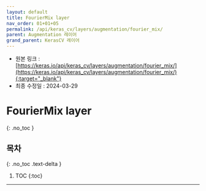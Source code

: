 ```yaml
---
layout: default
title: FourierMix layer
nav_order: 01+01+05
permalink: /api/keras_cv/layers/augmentation/fourier_mix/
parent: Augmentation 레이어
grand_parent: KerasCV 레이어
---
```


* 원본 링크 : [https://keras.io/api/keras_cv/layers/augmentation/fourier_mix/](https://keras.io/api/keras_cv/layers/augmentation/fourier_mix/){:target="_blank"}
* 최종 수정일 : 2024-03-29

# FourierMix layer
{: .no_toc }

## 목차
{: .no_toc .text-delta }

1. TOC
{:toc}

---
